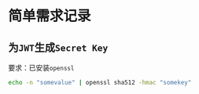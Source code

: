 # 简单需求记录
<p id="bHp3fngpJinhDD1aGaFUK7">

## 为`JWT`生成`Secret Key`

</p>


<p id="pDZkgFnPXLbetXDG3xLFPV">

要求：已安装`openssl`

</p>


<p id="dQLSEazKq4ikSRBEN81E1e">

```Bash
echo -n "somevalue" | openssl sha512 -hmac "somekey"
```


</p>


